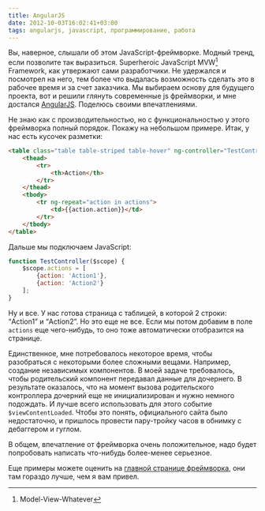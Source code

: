 ```yaml
---
title: AngularJS
date: 2012-10-03T16:02:41+03:00
tags: angularjs, javascript, программирование, работа
---
```


Вы, наверное, слышали об этом JavaScript-фреймворке. Модный тренд, если позволите так выразиться. Superheroic JavaScript MVW[^1] Framework, как утвержают сами разработчики. Не удержался и посмотрел на него, тем более что выдалась возможность сделать это в рабочее время и за счет заказчика. Мы выбираем основу для будущего проекта, вот и решили глянуть современные js фреймворки, и мне достался [AngularJS](http://angularjs.org/). Поделюсь своими впечатлениями.

Не знаю как с производительностью, но с функциональностью у этого фреймворка полный порядок. Покажу на небольшом примере. Итак, у нас есть кусочек разметки:

~~~~~html
<table class="table table-striped table-hover" ng-controller="TestController">
    <thead>
        <tr>
            <th>Action</th>
        </tr>
    </thead>
    <tbody>
        <tr ng-repeat="action in actions">
            <td>{{action.action}}</td>
        </tr>
    </tbody>
</table>
~~~~~

Дальше мы подключаем JavaScript:

~~~~~javascript
function TestController($scope) {
    $scope.actions = [
        {action: 'Action1'},
        {action: 'Action2'}
    ];
}
~~~~~

Ну и все. У нас готова страница с таблицей, в которой 2 строки: “Action1” и “Action2”. Но это еще не все. Если мы потом добавим в поле `actions` еще чего-нибудь, то оно тоже автоматически отобразится на странице.

Единственное, мне потребовалось некоторое время, чтобы разобраться с некоторыми более сложными вещами. Например, создание независимых компонентов. В моей задаче требовалось, чтобы родительский компонент передавал данные для дочернего. В результате оказалось, что на момент вызова родительского контроллера дочерний еще не инициализирован и нужно немного подождать. И лучше всего использовать для этого событие `$viewContentLoaded`. Чтобы это понять, официального сайта было недостаточно, и пришлось провести пару-тройку часов в обнимку с дебаггером и гуглом.

В общем, впечатление от фреймворка очень положительное, надо будет попробовать написать что-нибудь более-менее серьезное. 

Еще примеры можете оценить на [главной странице фреймворка](http://angularjs.org/#add-some-control), они там гораздо лучше, чем я вам привел.

[^1]: Model-View-Whatever
